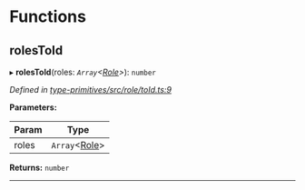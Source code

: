 

# Functions

<a id="rolestoid"></a>

##  rolesToId

▸ **rolesToId**(roles: *`Array`<[Role](_type_primitives_src_role_index_d_.md#role)>*): `number`

*Defined in [type-primitives/src/role/toId.ts:9](https://github.com/polkadot-js/api/blob/ef78f2a/packages/type-primitives/src/role/toId.ts#L9)*

**Parameters:**

| Param | Type |
| ------ | ------ |
| roles | `Array`<[Role](_type_primitives_src_role_index_d_.md#role)> |

**Returns:** `number`

___

